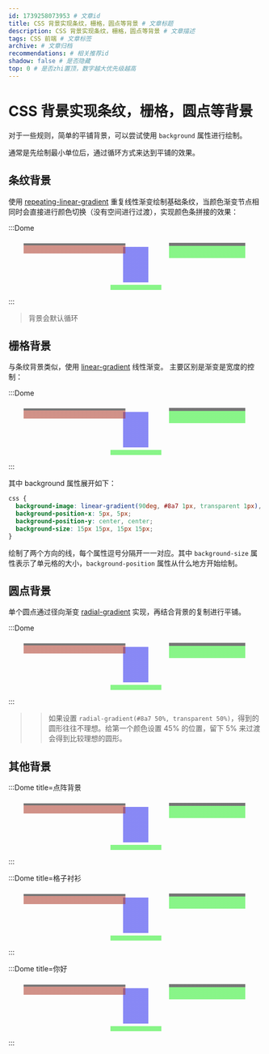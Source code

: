 ```yaml
---
id: 1739258073953 # 文章id
title: CSS 背景实现条纹，栅格，圆点等背景 # 文章标题
description: CSS 背景实现条纹，栅格，圆点等背景 # 文章描述
tags: CSS 前端 # 文章标签
archive: # 文章归档
recommendations: # 相关推荐id
shadow: false # 是否隐藏
top: 0 # 是否zhi置顶，数字越大优先级越高
---
```


# CSS 背景实现条纹，栅格，圆点等背景

对于一些规则，简单的平铺背景，可以尝试使用 `background` 属性进行绘制。

通常是先绘制最小单位后，通过循环方式来达到平铺的效果。

## 条纹背景

使用 [repeating-linear-gradient](https://developer.mozilla.org/zh-CN/docs/Web/CSS/gradient/repeating-linear-gradient) 重复线性渐变绘制基础条纹，当颜色渐变节点相同时会直接进行颜色切换（没有空间进行过渡），实现颜色条拼接的效果：

:::Dome

<div class="background"></div>

<style>
  .background {
    height: 100px;
    width: 100%;
    background: repeating-linear-gradient(
      45deg, /* 90度表示水平方向 */ 
      #f70a8dea, /* 第一种颜色 */ 
      #f70a8dea 10px, /* 第一种颜色的宽度 */ 
      #0366d6ea 10px, /* 第二种颜色 */ 
      #0366d6ea 20px /* 第二种颜色的宽度 */
    );
  }
</style>

:::

> 背景会默认循环

## 栅格背景

与条纹背景类似，使用 [linear-gradient](https://developer.mozilla.org/zh-CN/docs/Web/CSS/gradient/linear-gradient) 线性渐变。 主要区别是渐变是宽度的控制：

:::Dome

<div class="background"></div>

<style>
  .background {
    height: 100px;
    width: 100%;
    background: linear-gradient(90deg, #8a7 1px, transparent 1px) 5px/15px 15px,
                linear-gradient(0deg, #8a7 1px, transparent 1px) 5px/15px 15px;
  }
</style>

:::

其中 background 属性展开如下：

```css
css {
  background-image: linear-gradient(90deg, #8a7 1px, transparent 1px), linear-gradient(0deg, #8a7 1px, transparent 1px);
  background-position-x: 5px, 5px;
  background-position-y: center, center;
  background-size: 15px 15px, 15px 15px;
}
```

绘制了两个方向的线，每个属性逗号分隔开一一对应。其中 `background-size` 属性表示了单元格的大小，`background-position` 属性从什么地方开始绘制。

## 圆点背景

单个圆点通过径向渐变 [radial-gradient](https://developer.mozilla.org/zh-CN/docs/Web/CSS/gradient/radial-gradient) 实现，再结合背景的复制进行平铺。

:::Dome

<div class="background"></div>

<style>
  .background {
    height: 100px;
    width: 100%;
    background: radial-gradient(#8a7 45%, transparent 50%) 0px/20px 20px;
  }
</style>

:::

> > 如果设置 `radial-gradient(#8a7 50%, transparent 50%)`，得到的圆形往往不理想。给第一个颜色设置 45% 的位置，留下 5% 来过渡会得到比较理想的圆形。

## 其他背景

:::Dome title=点阵背景

<div class="background"></div>

<style>
  .background {
    height: 100px;
    width: 100%;
    filter: con;
    background: linear-gradient(45deg, #eee 25%, #0000 25%, #0000 75%, #eee 75%) 0 0/31px 31px,
                linear-gradient(45deg, #eee 25%, #0000 25%, #0000 75%, #eee 75%) 15px 15px/31px 31px;
  }
</style>

:::

:::Dome title=格子衬衫

<div class="background"></div>

<style>
  .background {
    height: 100px;
    width: 100%;
    filter: con;
    background: linear-gradient(0deg, #9a78 50%, #0000 50%) 0px 0px/30px 30px,
                linear-gradient(90deg, #9a78 50%, #0000 50%) 15px 15px/30px 30px;
  }
</style>

:::

:::Dome title=你好

<div class="background"></div>

<style>
  .background {
    height: 100px;
    width: 100%;
    filter: con;
    background: linear-gradient(#0008 20%, #a328 0) 10% 10%/40% 20% no-repeat,
                linear-gradient(#0008 20%, #2e28 0) 90% 10%/30% 30% no-repeat,
                linear-gradient(#000 0, #22e8 0) 50% 50%/10% 70% no-repeat,
                radial-gradient(#000 0, #2e28 0) 50% 100%/20% 10% no-repeat;
  }
</style>

:::
